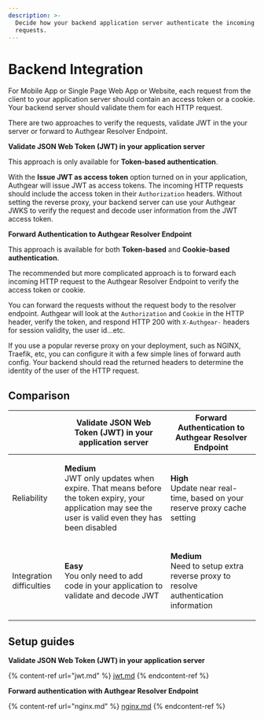 ```yaml
---
description: >-
  Decide how your backend application server authenticate the incoming HTTP
  requests.
---
```


# Backend Integration

For Mobile App or Single Page Web App or Website, each request from the client to your application server should contain an access token or a cookie. Your backend server should validate them for each HTTP request.

There are two approaches to verify the requests, validate JWT in the your server or forward to Authgear Resolver Endpoint.

**Validate JSON Web Token (JWT) in your application server**

This approach is only available for **Token-based authentication**.

With the **Issue JWT as access token** option turned on in your application, Authgear will issue JWT as access tokens. The incoming HTTP requests should include the access token in their `Authorization` headers. Without setting the reverse proxy, your backend server can use your Authgear JWKS to verify the request and decode user information from the JWT access token.

**Forward Authentication to Authgear Resolver Endpoint**

This approach is available for both **Token-based** and **Cookie-based authentication**.

The recommended but more complicated approach is to forward each incoming HTTP request to the Authgear Resolver Endpoint to verify the access token or cookie.&#x20;

You can forward the requests without the request body to the resolver endpoint. Authgear will look at the `Authorization` and `Cookie` in the HTTP header, verify the token, and respond HTTP 200 with `X-Authgear-` headers for session validity, the user id...etc.

If you use a popular reverse proxy on your deployment, such as NGINX, Traefik, etc, you can configure it with a few simple lines of forward auth config. Your backend should read the returned headers to determine the identity of the user of the HTTP request.

## Comparison

|                          | **Validate JSON Web Token (JWT) in your application server**                                                                                                               | Forward Authentication to Authgear Resolver Endpoint                                                      |
| ------------------------ | -------------------------------------------------------------------------------------------------------------------------------------------------------------------------- | --------------------------------------------------------------------------------------------------------- |
| Reliability              | <p><strong>Medium</strong><br>JWT only updates when expire. That means before the token expiry, your application may see the user is valid even they has been disabled</p> | <p><strong>High</strong><br>Update near real-time, based on your reserve proxy cache setting</p>          |
| Integration difficulties | <p><strong>Easy</strong><br>You only need to add code in your application to validate and decode JWT</p>                                                                   | <p><strong>Medium</strong><br>Need to setup extra reverse proxy to resolve authentication information</p> |

## Setup guides

**Validate JSON Web Token (JWT) in your application server**

{% content-ref url="jwt.md" %}
[jwt.md](jwt.md)
{% endcontent-ref %}

**Forward authentication with Authgear Resolver Endpoint**

{% content-ref url="nginx.md" %}
[nginx.md](nginx.md)
{% endcontent-ref %}
